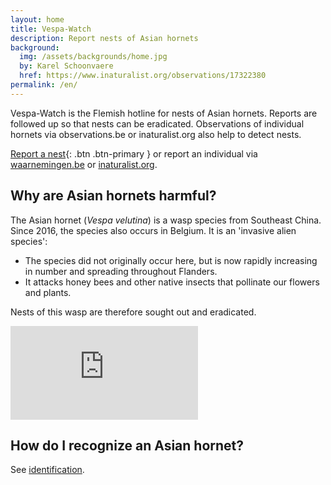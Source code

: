 ```yaml
---
layout: home
title: Vespa-Watch
description: Report nests of Asian hornets
background:
  img: /assets/backgrounds/home.jpg
  by: Karel Schoonvaere
  href: https://www.inaturalist.org/observations/17322380
permalink: /en/
---
```


Vespa-Watch is the Flemish hotline for nests of Asian hornets. Reports are followed up so that nests can be eradicated. Observations of individual hornets via observations.be or inaturalist.org also help to detect nests.

[Report a nest](/en/report-nest/){: .btn .btn-primary } or report an individual via [waarnemingen.be](https://waarnemingen.be/species/8807/) or [inaturalist.org](https://www.inaturalist.org/observations/upload).

## Why are Asian hornets harmful?

The Asian hornet (_Vespa velutina_) is a wasp species from Southeast China. Since 2016, the species also occurs in Belgium. It is an 'invasive alien species':

- The species did not originally occur here, but is now rapidly increasing in number and spreading throughout Flanders.
- It attacks honey bees and other native insects that pollinate our flowers and plants.

Nests of this wasp are therefore sought out and eradicated.

<div class="ratio ratio-16x9">
  <iframe frameborder="0" src="https://player.vimeo.com/video/730964068?h=3f1ee4ca53" allowfullscreen></iframe>
</div>

## How do I recognize an Asian hornet?

See [identification](/en/identification/).
